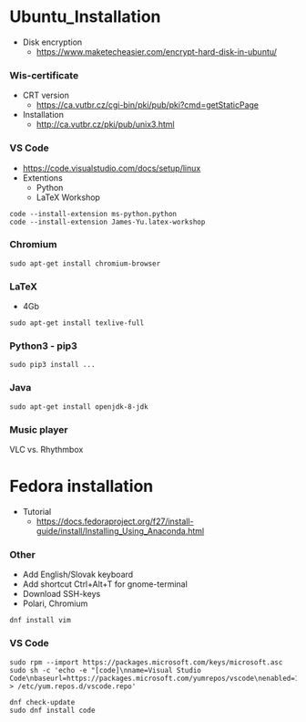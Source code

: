 # Ubuntu_Installation
* Disk encryption
	* https://www.maketecheasier.com/encrypt-hard-disk-in-ubuntu/

### Wis-certificate
* CRT version
	* https://ca.vutbr.cz/cgi-bin/pki/pub/pki?cmd=getStaticPage
* Installation
	* http://ca.vutbr.cz/pki/pub/unix3.html

### VS Code
* https://code.visualstudio.com/docs/setup/linux
* Extentions
	* Python
	* LaTeX Workshop
```
code --install-extension ms-python.python
code --install-extension James-Yu.latex-workshop
```

### Chromium
```
sudo apt-get install chromium-browser
```

### LaTeX
* 4Gb
```
sudo apt-get install texlive-full
```

### Python3 - pip3
```
sudo pip3 install ...
```

### Java
```
sudo apt-get install openjdk-8-jdk
```

### Music player
VLC vs. Rhythmbox



# Fedora installation
* Tutorial
	* https://docs.fedoraproject.org/f27/install-guide/install/Installing_Using_Anaconda.html

### Other
* Add English/Slovak keyboard
* Add shortcut Ctrl+Alt+T for gnome-terminal
* Download SSH-keys
* Polari, Chromium
```
dnf install vim
```

### VS Code
```
sudo rpm --import https://packages.microsoft.com/keys/microsoft.asc
sudo sh -c 'echo -e "[code]\nname=Visual Studio Code\nbaseurl=https://packages.microsoft.com/yumrepos/vscode\nenabled=1\ngpgcheck=1\ngpgkey=https://packages.microsoft.com/keys/microsoft.asc" > /etc/yum.repos.d/vscode.repo'

dnf check-update
sudo dnf install code
```
